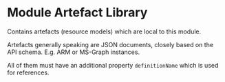 # Module Artefact Library

Contains artefacts (resource models) which are local to this module.

Artefacts generally speaking are JSON documents, closely based on the API schema. E.g. ARM or MS-Graph instances.

All of them must have an additional property `definitionName` which is used for references.
